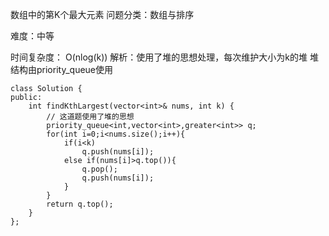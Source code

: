 数组中的第K个最大元素
问题分类：数组与排序

难度：中等

时间复杂度： O(nlog(k))
解析：使用了堆的思想处理，每次维护大小为k的堆
堆结构由priority_queue使用
```
class Solution {
public:
    int findKthLargest(vector<int>& nums, int k) {
        // 这道题使用了堆的思想
        priority_queue<int,vector<int>,greater<int>> q;
        for(int i=0;i<nums.size();i++){
            if(i<k)
                q.push(nums[i]);
            else if(nums[i]>q.top()){
                q.pop();
                q.push(nums[i]);
            }
        }
        return q.top();
    }
};
